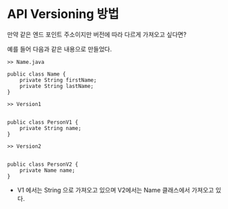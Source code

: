 # API Versioning 방법

만약 같은 엔드 포인트 주소이지만 버전에 따라 다르게 가져오고 싶다면?

예를 들어 다음과 같은 내용으로 만들었다. 

```
>> Name.java

public class Name {
	private String firstName;
	private String lastName;	
}

```

```
>> Version1


public class PersonV1 {
    private String name;		
}

```

```
>> Version2


public class PersonV2 {
    private Name name;		
}

```

* V1 에서는 String 으로 가져오고 있으며 V2에서는 Name 클래스에서 가져오고 있다. 





